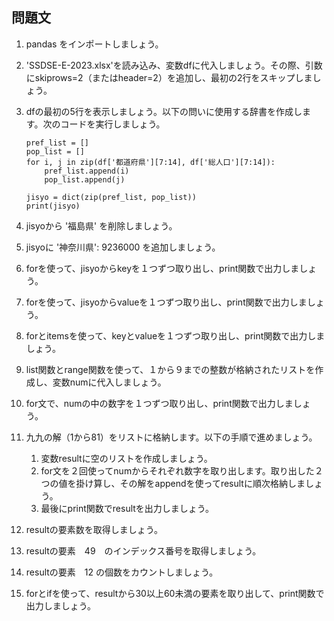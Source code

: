 ## 問題文

1. pandas をインポートしましょう。 
2. 'SSDSE-E-2023.xlsx'を読み込み、変数dfに代入しましょう。その際、引数にskiprows=2（またはheader=2）を追加し、最初の2行をスキップしましょう。
3. dfの最初の5行を表示しましょう。以下の問いに使用する辞書を作成します。次のコードを実行しましょう。
    ```code
    pref_list = []
    pop_list = []
    for i, j in zip(df['都道府県'][7:14], df['総人口'][7:14]):
        pref_list.append(i)
        pop_list.append(j)

    jisyo = dict(zip(pref_list, pop_list))
    print(jisyo)
    ```
4. jisyoから '福島県' を削除しましょう。
5. jisyoに '神奈川県': 9236000 を追加しましょう。 
   
6. forを使って、jisyoからkeyを１つずつ取り出し、print関数で出力しましょう。
7. forを使って、jisyoからvalueを１つずつ取り出し、print関数で出力しましょう。
8. forとitemsを使って、keyとvalueを１つずつ取り出し、print関数で出力しましょう。

9.  list関数とrange関数を使って、１から９までの整数が格納されたリストを作成し、変数numに代入しましょう。
10. for文で、numの中の数字を１つずつ取り出し、print関数で出力しましょう。
11. 九九の解（1から81）をリストに格納します。以下の手順で進めましょう。
    1.  変数resultに空のリストを作成しましょう。
    2.  for文を２回使ってnumからそれぞれ数字を取り出します。取り出した２つの値を掛け算し、その解をappendを使ってresultに順次格納しましょう。
    3.  最後にprint関数でresultを出力しましょう。
12. resultの要素数を取得しましょう。
13. resultの要素　49　のインデックス番号を取得しましょう。
14. resultの要素　12 の個数をカウントしましょう。
15. forとifを使って、resultから30以上60未満の要素を取り出して、print関数で出力しましょう。